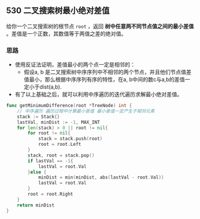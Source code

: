 ## 530 二叉搜索树最小绝对差值

给你一个二叉搜索树的根节点 `root` ，返回 **树中任意两不同节点值之间的最小差值** 。差值是一个正数，其数值等于两值之差的绝对值。

### 思路

- 使用反证法证明，差值最小的两个点一定是相邻的：
  - 假设a, b 是二叉搜索树中序序列中不相邻的两个节点，并且他们节点值差值最小，那么根据中序序列有序的特性，在a, b中间的数c与a,b的差值一定小于dist(a,b).
- 有了以上基础之后，就可以利用中序遍历的迭代遍历求解最小绝对差值。

```go
func getMinimumDifference(root *TreeNode) int {
    // 中序遍历 遍历过程中计算最小差值 最小差值一定产生于相邻元素
    stack := Stack{}
    lastVal, minDist := -1, MAX_INT
    for len(stack) > 0 || root != nil{
        for root != nil{
            stack = stack.push(root)
            root = root.Left
        }
        stack, root = stack.pop()
        if lastVal == -1{
            lastVal = root.Val
        }else {
            minDist = min(minDist, abs(lastVal - root.Val))
            lastVal = root.Val
        }
        root = root.Right
    }
    return minDist
}
```

